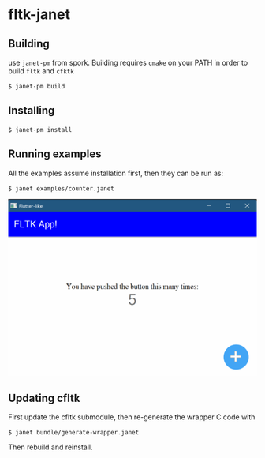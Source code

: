 # fltk-janet

## Building

use `janet-pm` from spork. Building requires `cmake` on your PATH in order
to build `fltk` and `cfktk`

```
$ janet-pm build
```

## Installing

```
$ janet-pm install
```

## Running examples

All the examples assume installation first, then they can be
run as:

```
$ janet examples/counter.janet
```

![counter.janet example](https://github.com/rwtolbert/fltk-janet/blob/main/examples/counter.png)

## Updating cfltk

First update the cfltk submodule, then re-generate the wrapper C code with

```
$ janet bundle/generate-wrapper.janet
```

Then rebuild and reinstall.
